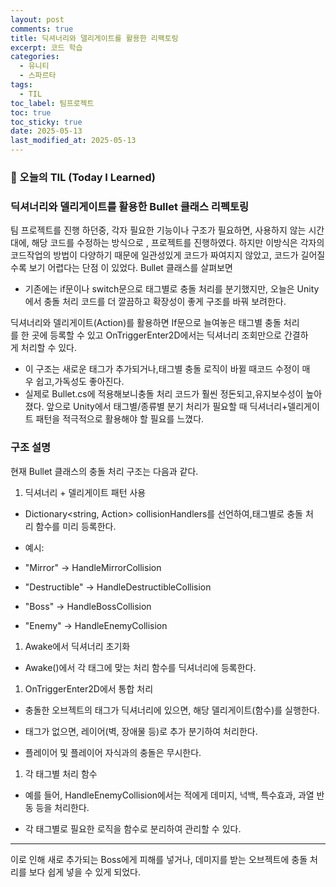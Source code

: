 ```yaml
---
layout: post
comments: true
title: 딕셔너리와 델리게이트를 활용한 리팩토링
excerpt: 코드 학습
categories:
  - 유니티
  - 스파르타
tags:
  - TIL
toc_label: 팀프로젝트
toc: true
toc_sticky: true
date: 2025-05-13
last_modified_at: 2025-05-13
---
```


### 📆 오늘의 TIL (Today I Learned)

### 딕셔너리와 델리게이트를 활용한 Bullet 클래스 리펙토링

팀 프로젝트를 진행 하던중, 각자 필요한 기능이나 구조가 필요하면, 사용하지 않는 시간대에, 해당 코드를 수정하는 방식으로 , 프로젝트를 진행하였다. 하지만 이방식은 각자의 코드작업의 방법이 다양하기 때문에
일관성있게 코드가 짜여지지 않았고, 코드가 길어질 수록 보기 어렵다는 단점 이 있었다.
Bullet 클래스를 살펴보면
- 기존에는 if문이나 switch문으로 태그별로 충돌 처리를 분기했지만,
오늘은 Unity에서 충돌 처리 코드를 더 깔끔하고 확장성이 좋게 구조를 바꿔 보려한다.

딕셔너리와 델리게이트(Action)를 활용하면 If문으로 늘여놓은 태그별 충돌 처리를 한 곳에 등록할 수 있고 OnTriggerEnter2D에서는 딕셔너리 조회만으로 간결하게 처리할 수 있다.
- 이 구조는 새로운 태그가 추가되거나,태그별 충돌 로직이 바뀔 때코드 수정이 매우 쉽고,가독성도 좋아진다.
- 실제로 Bullet.cs에 적용해보니충돌 처리 코드가 훨씬 정돈되고,유지보수성이 높아졌다.
앞으로 Unity에서 태그별/종류별 분기 처리가 필요할 때 딕셔너리+델리게이트 패턴을 적극적으로 활용해야 할 필요를 느꼈다.

### 구조 설명

현재 Bullet 클래스의 충돌 처리 구조는 다음과 같다.

1. 딕셔너리 + 델리게이트 패턴 사용

- Dictionary<string, Action<Collider2D>> collisionHandlers를 선언하여,태그별로 충돌 처리 함수를 미리 등록한다.

- 예시:

- "Mirror" → HandleMirrorCollision

- "Destructible" → HandleDestructibleCollision

- "Boss" → HandleBossCollision

- "Enemy" → HandleEnemyCollision

1. Awake에서 딕셔너리 초기화

- Awake()에서 각 태그에 맞는 처리 함수를 딕셔너리에 등록한다.

1. OnTriggerEnter2D에서 통합 처리

- 충돌한 오브젝트의 태그가 딕셔너리에 있으면, 해당 델리게이트(함수)를 실행한다.

- 태그가 없으면, 레이어(벽, 장애물 등)로 추가 분기하여 처리한다.

- 플레이어 및 플레이어 자식과의 충돌은 무시한다.

1. 각 태그별 처리 함수

- 예를 들어, HandleEnemyCollision에서는 적에게 데미지, 넉백, 특수효과, 과열 반동 등을 처리한다.

- 각 태그별로 필요한 로직을 함수로 분리하여 관리할 수 있다.

----
이로 인해 새로 추가되는 Boss에게 피해를 넣거나, 데미지를 받는 오브젝트에 충돌 처리를 보다 쉽게 넣을 수 있게 되었다.
